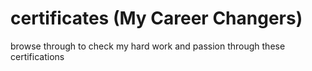 # certificates (My Career Changers)
browse through to check my hard work and passion through these certifications
